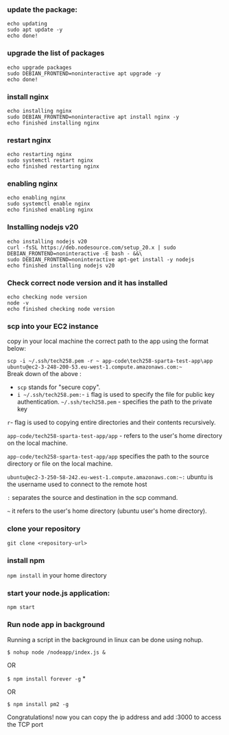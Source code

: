 
### update the package: 

```
echo updating
sudo apt update -y
echo done!

```

###  upgrade the list of packages 

```
echo upgrade packages
sudo DEBIAN_FRONTEND=noninteractive apt upgrade -y
echo done!

```
### install nginx

``` 
echo installing nginx
sudo DEBIAN_FRONTEND=noninteractive apt install nginx -y
echo finished installing nginx
```

### restart nginx 

``` 
echo restarting nginx
sudo systemctl restart nginx
echo finished restarting nginx

```
### enabling nginx 

``` 
echo enabling nginx
sudo systemctl enable nginx
echo finished enabling nginx

```


### Installing nodejs v20

``` 
echo installing nodejs v20
curl -fsSL https://deb.nodesource.com/setup_20.x | sudo DEBIAN_FRONTEND=noninteractive -E bash - &&\
sudo DEBIAN_FRONTEND=noninteractive apt-get install -y nodejs
echo finished installing nodejs v20

```
### Check correct node version and it has installed

``` 
echo checking node version
node -v
echo finished checking node version

```

### scp into  your EC2 instance 

copy in your local machine the correct path to the app using the format below:

`scp -i ~/.ssh/tech258.pem -r ~ app-code\tech258-sparta-test-app\app ubuntu@ec2-3-248-200-53.eu-west-1.compute.amazonaws.com:~`
<br>
Break down of the above :
- `scp` stands for "secure copy". 
- `i ~/.ssh/tech258.pem:`- `i` flag is used to specify the file for public key authentication.
`~/.ssh/tech258.pem` -  specifies the path to the private key  

`r`-  flag is used to copying entire directories and their contents recursively.

`app-code/tech258-sparta-test-app/app` - refers to the user's home directory on the local machine.

`app-code/tech258-sparta-test-app/app`  specifies the path to the source directory or file on the local machine.

`ubuntu@ec2-3-250-58-242.eu-west-1.compute.amazonaws.com:~:`  ubuntu is the username used to connect to the remote host

`:` separates the source and destination in the scp command.

`~` it refers to the user's home directory (ubuntu user's home directory).

### clone your repository 
`git clone <repository-url>`

### install npm 
 `npm install` in your home directory
   
   
### start your node.js application:
 `npm start`


### Run node app in background
Running a script in the background in linux can be done using nohup.

`$ nohup node /nodeapp/index.js &`

OR

`$ npm install forever -g`  *

OR 

`$ npm install pm2 -g`


Congratulations! now you can copy the ip address and add :3000 to access the TCP port

